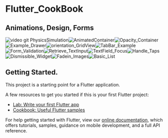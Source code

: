 # Flutter_CookBook 

## Animations, Design, Forms 

![video git PhysicsSimulation](https://user-images.githubusercontent.com/26884820/78319346-581d6e00-753d-11ea-98d0-e531d0f4ab7a.gif)![AnimatedContainer](https://user-images.githubusercontent.com/26884820/78321240-c8c68980-7541-11ea-9fdc-bc260c31112e.gif)![Opacity_Container](https://user-images.githubusercontent.com/26884820/78372710-fd692e00-759f-11ea-9d00-de01395762ac.gif)![Example_Drawer](https://user-images.githubusercontent.com/26884820/78571836-115d9b80-77fd-11ea-9462-ab09c073e417.gif)![orientation_GridView](https://user-images.githubusercontent.com/26884820/78605127-5ef3fb80-7831-11ea-8bdc-8bc6ba4d9e58.gif)![TabBar_Example](https://user-images.githubusercontent.com/26884820/78739466-b1651300-792a-11ea-993e-1f15ec73d85e.gif)![Form_Validation](https://user-images.githubusercontent.com/26884820/78809160-dbefb400-799c-11ea-9f09-276e0dc4e84e.gif)![Retrieve_TextInput](https://user-images.githubusercontent.com/26884820/78904916-a22db480-7a53-11ea-81fd-2d88621d5076.gif)![TextField_Focus](https://user-images.githubusercontent.com/26884820/78912188-ac54b080-7a5d-11ea-8a5a-2218e227df8f.gif)![Handle_Taps](https://user-images.githubusercontent.com/26884820/79147816-f067ee00-7d9a-11ea-873e-02e86b3519cf.gif)![Dismissible_Widget](https://user-images.githubusercontent.com/26884820/79135524-d5d74a00-7d85-11ea-86d6-4afb6ddd4bce.gif)![Fadein_Images](https://user-images.githubusercontent.com/26884820/79147266-1214a580-7d9a-11ea-8056-d755fef7f901.gif)![Basic_List](https://user-images.githubusercontent.com/26884820/79158202-4beea780-7dac-11ea-8181-e17bc24f192a.gif)






## Getting Started.

This project is a starting point for a Flutter application.

A few resources to get you started if this is your first Flutter project:

- [Lab: Write your first Flutter app](https://flutter.dev/docs/get-started/codelab)
- [Cookbook: Useful Flutter samples](https://flutter.dev/docs/cookbook)

For help getting started with Flutter, view our
[online documentation](https://flutter.dev/docs), which offers tutorials,
samples, guidance on mobile development, and a full API reference.
